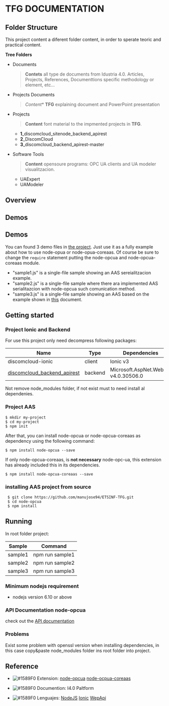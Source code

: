 

__TFG DOCUMENTATION__
=================


## __Folder Structure__

This project content a diferent folder content, in order to sperate teoric and practical content.

**Tree Folders**
- Documents
	> **Contets** all type de documents from Idustria 4.0. Articles, Projects, References, Documenttions specific methodology or element, etc... 

- Projects Documents
	> *Content** **TFG** explaining document and PowerPoint presentation

- Projects
    > **Content** font material to the impmented projects in **TFG**.
    - **1**_discomcloud_sitenode_backend_apirest 
    - **2**_DiscomCloud 
    - **3**_discomcloud_backend_apirest-master 
- Software Tools
	 > **Content** opensoure programs: OPC UA clients and UA modeler visualitzacion.
    - UAExpert
    - UAModeler
## Overview
## Demos
## Demos

You can found 3 demo files in [the project](https://github.com/manujose94/ETSINF-TFG/tree/master/Projects/1_discomcloud_sitenode_backend_apirest/discomcloud_sitenode_backend_apirest). Just use it as a fully example about how to use  node-opua or node-opua-coreaas. Of course be sure to change the  `require`  statement putting the  node-opcua and node-opcua-coreaas module.
-   "sample1.js"  is a single-file sample showing an AAS sereialitzacion example.
-   "sample2.js" is a single-file sample where there ara implemented AAS serialitazcion with node-opcua such comunication method.
-   "sample3.js" is a single-file sample showing an AAS based on the example shown in  [this](https://www.plattform-i40.de/I40/Redaktion/EN/Downloads/Publikation/2018-details-of-the-asset-administration-shell.html)  document.
## Getting started
### Project Ionic and Backend
For use this project only need decompress following packages:

| Name | Type | Dependencies  |
|--|--|--|
| discomcloud-ionic | client | Ionic v3|
| [discomcloud_backend_apirest](https://github.com/manujose94/ETSINF-TFG/tree/master/Projects/3_discomcloud_backend_apirest-master) | backend  | Microsoft.AspNet.WebApi v4.0.30506.0|

Not remove node_modules folder, if not exist must to need install al dependenies.

### Project AAS

```
$ mkdir my-project
$ cd my-project
$ npm init
```
After that, you can install node-opcua or node-opcua-coreaas as dependency using the following command:

```
$ npm install node-opcua --save
```
If only node-opcua-coreaas, is **not necessary** node-opc-ua, this extension  has already included this in its dependencies.
```
$ npm install node-opcua-coreaas --save
```
### installing AAS project from source
```
 $ git clone https://github.com/manujose94/ETSINF-TFG.git
 $ cd node-opcua
 $ npm install
```
## Running
In root folder project:

| Sample | Command |
|--|--|
| sample1 | npm run sample1 |
| sample2 | npm run sample2 |
| sample3 | npm run sample3 |

### Minimum nodejs requirement
-   nodejs version 6.10 or above
### API Documentation node-opcua
check out the [API documentation](http://node-opcua.github.io/api_doc/index.html)

### Problems
Exist some problem with openssl version when installing dependencies, in this case copy&paste node_modules folder ins root folder into project.

## Reference
 - ![#1589F0](https://placehold.it/15/f03c15/000000?text=+) Extension:
 [node-opcua](https://github.com/node-opcua/node-opcua)
 [node-ocpua-coreaas](https://github.com/OPCUAUniCT/node-opcua-coreaas)
 - ![#1589F0](https://placehold.it/15/f03c15/000000?text=+) Documention:
 I4.0 Paltform
 
 - ![#1589F0](https://placehold.it/15/f03c15/000000?text=+) Lenguajes:
 [NodeJS](https://nodejs.org/es/)
 [Ionic](https://github.com/ionic-team/ionic-v3)
 [WepApi](https://dotnet.microsoft.com/apps/aspnet/apis)
